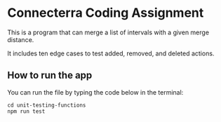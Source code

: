 # Connecterra Coding Assignment

This is a program that can merge a list of intervals with a given merge distance.

It includes ten edge cases to test added, removed, and deleted actions.

## How to run the app
You can run the file by typing the code below in the terminal:
```
cd unit-testing-functions
npm run test
```